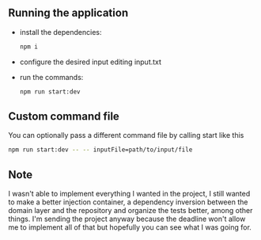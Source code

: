 ## Running the application

- install the dependencies:

  ```bash
  npm i
  ```

- configure the desired input editing input.txt

- run the commands:

  ```bash
  npm run start:dev
  ```

## Custom command file

You can optionally pass a different command file by calling start like this

```bash
npm run start:dev -- -- inputFile=path/to/input/file
```

## Note

I wasn't able to implement everything I wanted in the project, I still wanted to make a better injection container, a dependency inversion between the domain layer and the repository and organize the tests better, among other things. I'm sending the project anyway because the deadline won't allow me to implement all of that but hopefully you can see what I was going for.
